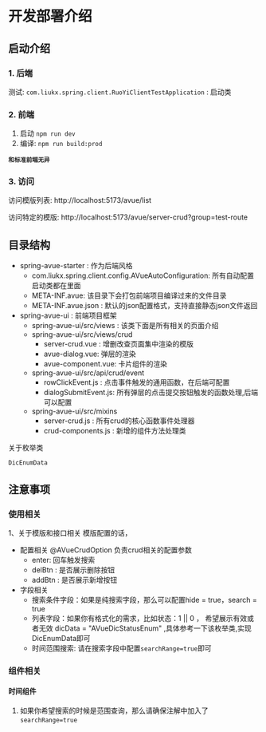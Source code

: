 # 开发部署介绍

## 启动介绍

### 1. 后端

测试: `com.liukx.spring.client.RuoYiClientTestApplication` : 启动类

### 2. 前端

1. 启动 `npm run dev`
2. 编译: `npm run build:prod`

**`和标准前端无异`**

### 3. 访问

访问模版列表: http://localhost:5173/avue/list

访问特定的模版: http://localhost:5173/avue/server-crud?group=test-route

## 目录结构

- spring-avue-starter : 作为后端风格
    - com.liukx.spring.client.config.AVueAutoConfiguration: 所有自动配置启动类都在里面
    - META-INF.avue: 该目录下会打包前端项目编译过来的文件目录
    - META-INF.avue.json : 默认的json配置格式，支持直接静态json文件返回
- spring-avue-ui : 前端项目框架
    - spring-avue-ui/src/views : 该类下面是所有相关的页面介绍
    - spring-avue-ui/src/views/crud
        - server-crud.vue : 增删改查页面集中渲染的模版
        - avue-dialog.vue: 弹层的渲染
        - avue-component.vue: 卡片组件的渲染
    - spring-avue-ui/src/api/crud/event
        - rowClickEvent.js : 点击事件触发的通用函数，在后端可配置
        - dialogSubmitEvent.js: 所有弹层的点击提交按钮触发的函数处理,后端可以配置
    - spring-avue-ui/src/mixins
        - server-crud.js : 所有crud的核心函数事件处理器
        - crud-components.js : 新增的组件方法处理类

关于枚举类

`DicEnumData`

## 注意事项

### 使用相关

1、关于模版和接口相关
模版配置的话，

- 配置相关 @AVueCrudOption 负责crud相关的配置参数
    - enter: 回车触发搜索
    - delBtn : 是否展示删除按钮
    - addBtn : 是否展示新增按钮
- 字段相关
    - 搜索条件字段：如果是纯搜索字段，那么可以配置hide = true，search = true
    - 列表字段：如果你有格式化的需求，比如状态：1 || 0 ， 希望展示有效或者无效 dicData = "AVueDicStatusEnum"
      ,具体参考一下该枚举类,实现DicEnumData即可
    - 时间范围搜索: 请在搜索字段中配置`searchRange=true`即可

### 组件相关

#### 时间组件

1. 如果你希望搜索的时候是范围查询，那么请确保注解中加入了`searchRange=true`
